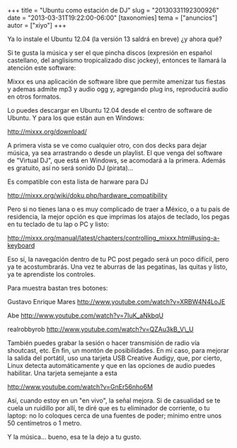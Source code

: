 +++
title = "Ubuntu como estación de DJ"
slug = "20130331192300926"
date = "2013-03-31T19:22:00-06:00"
[taxonomies]
tema = ["anuncios"]
autor = ["xiyo"]
+++

Ya lo instale el Ubuntu 12.04 (la versión 13 saldrá en breve) ¿y ahora
qué?

Si te gusta la música y ser el que pincha discos (expresión en español
castellano, del anglisismo tropicalizado disc jockey), entonces te
llamará la atención este software:

Mixxx es una aplicación de software libre que permite amenizar tus
fiestas y ademas admite mp3 y audio ogg y, agregando plug ins,
reproducirá audio en otros formatos.

Lo puedes descargar en Ubuntu 12.04 desde el centro de software de
Ubuntu. Y para los que están aun en Windows:

<a href="http://mixxx.org/download/">http://mixxx.org/download/</a>

<!-- more -->
A primera vista se ve como cualquier otro, con dos decks para dejar
música, ya sea arrastrando o desde un playlist. El que venga del
software de "Virtual DJ", que está en Windows, se acomodará a la
primera. Además es gratuito, así no será sonido DJ (pirata)…

Es compatible con esta lista de harware para DJ

<a href="http://mixxx.org/wiki/doku.php/hardware_compatibility">http://mixxx.org/wiki/doku.php/hardware_compatibility</a>

Pero si no tienes lana o es muy complicado de traer a México, o a tu
país de residencia, la mejor opción es que imprimas los atajos de
teclado, los pegas en tu teclado de tu lap o PC y listo:

<a href="http://mixxx.org/manual/latest/chapters/controlling_mixxx.html#using-a-keyboard">http://mixxx.org/manual/latest/chapters/controlling_mixxx.html#using-a-keyboard</a>

Eso sí, la navegación dentro de tu PC post pegado será un poco difícil,
pero ya te acostumbrarás. Una vez te aburras de las pegatinas, las
quitas y listo, ya te aprendiste los controles.

Para muestra bastan tres botones:

Gustavo Enrique Mares
<a href="http://www.youtube.com/watch?v=XRBW4N4LoJE">http://www.youtube.com/watch?v=XRBW4N4LoJE</a>

Abe
<a href="http://www.youtube.com/watch?v=7IuK_aNkbqU">http://www.youtube.com/watch?v=7IuK_aNkbqU</a>

realrobbyrob
<a href="http://www.youtube.com/watch?v=QZAu3kB_V_U">http://www.youtube.com/watch?v=QZAu3kB_V\_U</a>

También puedes grabar la sesión o hacer transmisión de radio vía
shoutcast, etc. En fin, un montón de posibilidades. En mi caso, para
mejorar la salida del portátil, uso una tarjeta USB Creative Audigy,
que, por cierto, Linux detecta automáticamente y que en las opciones de
audio puedes habilitar. Una tarjeta semejante a esta

<a href="http://www.youtube.com/watch?v=GnEr56nho6M">http://www.youtube.com/watch?v=GnEr56nho6M</a>

Así, cuando estoy en un "en vivo", la señal mejora. Si de casualidad se
te cuela un ruidillo por allí, te diré que es tu eliminador de
corriente, o tu laptop: no lo coloques cerca de una fuentes de poder;
mínimo entre unos 50 centímetros o 1 metro.

Y la música… bueno, esa te la dejo a tu gusto.
